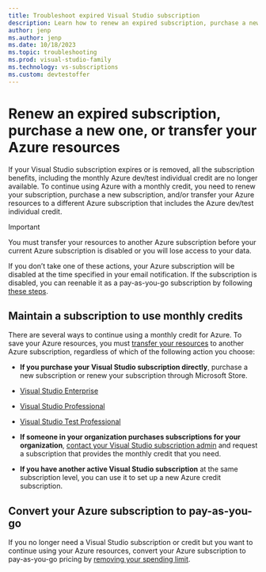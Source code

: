```yaml
---
title: Troubleshoot expired Visual Studio subscription
description: Learn how to renew an expired subscription, purchase a new one, or transfer your Azure resources.
author: jenp
ms.author: jenp
ms.date: 10/18/2023
ms.topic: troubleshooting
ms.prod: visual-studio-family
ms.technology: vs-subscriptions
ms.custom: devtestoffer
---
```


# Renew an expired subscription, purchase a new one, or transfer your Azure resources

If your Visual Studio subscription expires or is removed, all the subscription benefits, including the monthly Azure dev/test individual credit are no longer available. To continue using Azure with a monthly credit, you need to renew your subscription, purchase a new subscription, and/or transfer your Azure resources to a different Azure subscription that includes the Azure dev/test individual credit.

> [!IMPORTANT]
> You must transfer your resources to another Azure subscription before your current Azure subscription is disabled or you will lose access to your data.
>
> If you don’t take one of these actions, your Azure subscription will be disabled at the time specified in your email notification. If the subscription is disabled, you can reenable it as a pay-as-you-go subscription by following [these steps](../../cost-management-billing/manage/switch-azure-offer.md).

## Maintain a subscription to use monthly credits
 
There are several ways to continue using a monthly credit for Azure. To save your Azure resources, you must [transfer your resources](../../azure-resource-manager/management/move-resource-group-and-subscription.md) to another Azure subscription, regardless of which of the following action you choose:

- **If you purchase your Visual Studio subscription directly**, purchase a new subscription or renew your subscription through Microsoft Store.

- [Visual Studio Enterprise](https://www.microsoft.com/p/visual-studio-enterprise-subscription/dg7gmgf0dst4?activetab=pivot%3aoverviewtab)

- [Visual Studio Professional](https://www.microsoft.com/p/visual-studio-professional-subscription/dg7gmgf0dst3?activetab=pivot%3aoverviewtab)

- [Visual Studio Test Professional](https://www.microsoft.com/p/visual-studio-test-professional-subscription/dg7gmgf0dst6?activetab=pivot%3aoverviewtab)

- **If someone in your organization purchases subscriptions for your organization**, [contact your Visual Studio subscription admin](/visualstudio/subscriptions/contact-my-admin) and request a subscription that provides the monthly credit that you need.

- **If you have another active Visual Studio subscription** at the same subscription level, you can use it to set up a new Azure credit subscription.

## Convert your Azure subscription to pay-as-you-go

If you no longer need a Visual Studio subscription or credit but you want to continue using your Azure resources, convert your Azure subscription to pay-as-you-go pricing by [removing your spending limit](../../cost-management-billing/manage/spending-limit.md#remove-the-spending-limit-in-azure-portal).
